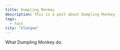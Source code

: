 ```yaml
---
title: Dumpling Monkey
description: This is a post about Dumpling Monkey
tags:
  - fast
city: "Glasgow"
---
```

What Dumpling Monkey do.
